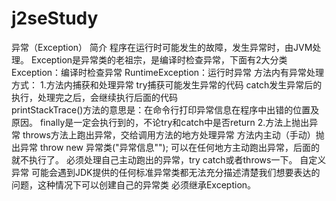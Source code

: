 # j2seStudy
异常（Exception）
    简介
        程序在运行时可能发生的故障，发生异常时，由JVM处理。
        Exception是异常类的老祖宗，是编译时检查异常，下面有2大分类
            Exception：编译时检查异常
            RuntimeException：运行时异常
    方法内有异常处理方式：
        1.方法内捕获和处理异常
            try捕获可能发生异常的代码 
            catch发生异常后的执行，处理完之后，会继续执行后面的代码  
                printStackTrace()方法的意思是：在命令行打印异常信息在程序中出错的位置及原因。
            finally是一定会执行到的，不论try和catch中是否return
        2.方法上抛出异常
            throws方法上跑出异常，交给调用方法的地方处理异常
    方法内主动（手动）抛出异常
        throw new 异常类("异常信息""); 
        可以在任何地方主动跑出异常，后面的就不执行了。
        必须处理自己主动跑出的异常，try catch或者throws一下。
    自定义异常
        可能会遇到JDK提供的任何标准异常类都无法充分描述清楚我们想要表达的问题，这种情况下可以创建自己的异常类
        必须继承Exception。
    
